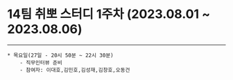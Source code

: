 

# 14팀 취뽀 스터디 1주차 (2023.08.01 ~ 2023.08.06)

---
    * 목요일(27일 - 20시 50분 ~ 22시 30분)
        - 직무인터뷰 준비
        - 참여자: 이대호,김민호,김성재,김창호,오동건
        

